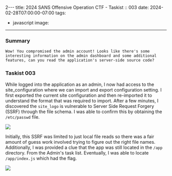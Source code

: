 2---
title: 2024 SANS Offensive Operation CTF - Taskist :: 003
date: 2024-02-28T07:00:00-07:00
tags:
  - javascript
image: 
---


### Summary
```
Wow! You compromised the admin account! Looks like there's some interesting information on the admin dashboard and some additional features, can you read the application's server-side source code?
```

### Taskist 003

While logged into the application as an admin, I now had access to the site_configuration where we can import and export configuration setting.  I first exported the current site configuration and then re-imported it to understand the format that was required to import. After a few minutes, I discovered the `site_logo` is vulnerable to Server Side Request Forgery (SSRF) through the file schema. I was able to confirm this by obtaining the `/etc/passwd` file. 

![](/2024/sansctf/taskist003.png)

Initially, this SSRF was limited to just local file reads so there was a fair amount of guess work involved trying to figure out the right file names.  Additionally, I was provided a clue that the app was still located in the `/app` directory. From the Admin's task list.  Eventually, I was able to locate `/app/index.js` which had the flag.

![](/2024/sansctf/taskist003-2.png)











